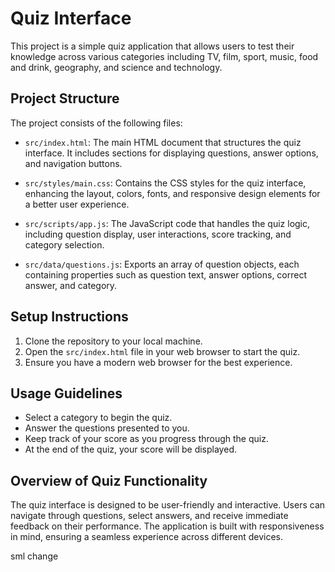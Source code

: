 # Quiz Interface

This project is a simple quiz application that allows users to test their knowledge across various categories including TV, film, sport, music, food and drink, geography, and science and technology.

## Project Structure

The project consists of the following files:

- `src/index.html`: The main HTML document that structures the quiz interface. It includes sections for displaying questions, answer options, and navigation buttons.
  
- `src/styles/main.css`: Contains the CSS styles for the quiz interface, enhancing the layout, colors, fonts, and responsive design elements for a better user experience.
  
- `src/scripts/app.js`: The JavaScript code that handles the quiz logic, including question display, user interactions, score tracking, and category selection.
  
- `src/data/questions.js`: Exports an array of question objects, each containing properties such as question text, answer options, correct answer, and category.

## Setup Instructions

1. Clone the repository to your local machine.
2. Open the `src/index.html` file in your web browser to start the quiz.
3. Ensure you have a modern web browser for the best experience.

## Usage Guidelines

- Select a category to begin the quiz.
- Answer the questions presented to you.
- Keep track of your score as you progress through the quiz.
- At the end of the quiz, your score will be displayed.

## Overview of Quiz Functionality

The quiz interface is designed to be user-friendly and interactive. Users can navigate through questions, select answers, and receive immediate feedback on their performance. The application is built with responsiveness in mind, ensuring a seamless experience across different devices.

sml change